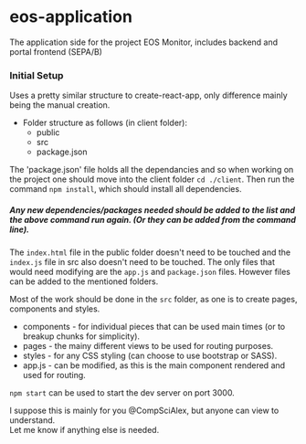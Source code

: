 # eos-application
The application side for the project EOS Monitor, includes backend and portal frontend (SEPA/B)
  
### Initial Setup
Uses a pretty similar structure to create-react-app, only difference mainly being the manual creation.
* Folder structure as follows (in client folder):
  * public
  * src
  * package.json  
  
The 'package.json' file holds all the dependancies and so when working on the project one should move into the client folder ` cd ./client `.
Then run the command ` npm install `, which should install all dependencies.
##### Any new dependencies/packages needed should be added to the list and the above command run again. (Or they can be added from the command line).    
  
    
The ` index.html ` file in the public folder doesn't need to be touched and the ` index.js ` file in src also doesn't need to be touched. The only files that would need modifying are
the ` app.js ` and ` package.json ` files. However files can be added to the mentioned folders.  

Most of the work should be done in the `src` folder, as one is to create pages, components and styles.
* components - for individual pieces that can be used main times (or to breakup chunks for simplicity).
* pages - the mainy different views to be used for routing purposes.
* styles - for any CSS styling (can choose to use bootstrap or SASS).
* app.js - can be modified, as this is the main component rendered and used for routing.  
  
` npm start ` can be used to start the dev server on port 3000.

I suppose this is mainly for you @CompSciAlex, but anyone can view to understand.  
Let me know if anything else is needed.